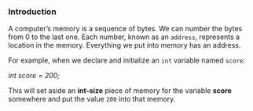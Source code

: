 ### Introduction
A computer’s memory is a sequence of bytes. We can number the bytes from 0 to the last one. Each number, known as an `address`, represents a location in the memory.
Everything we put into memory has an address.

For example, when we declare and initialize an `int` variable named `score`:

_int score = 200;_

This will set aside an **int-size** piece of memory for the variable **score** somewhere and put the value `200` into that memory.
